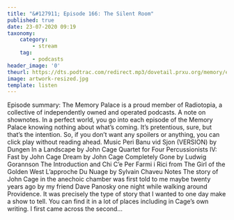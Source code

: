 ```yaml
---
title: "&#127911; Episode 166: The Silent Room"
published: true
date: 23-07-2020 09:19
taxonomy:
    category:
        - stream
    tag:
        - podcasts
header_image: '0'
theurl: https://dts.podtrac.com/redirect.mp3/dovetail.prxu.org/memory/ea308374-7236-486c-bc6b-d54525fc0980/thememorypalace.mp3
image: artwork-resized.jpg
template: listen
--- 
```

Episode summary: The Memory Palace is a proud member of Radiotopia, a collective of independently owned and operated podcasts. A note on shownotes. In a perfect world, you go into each episode of the Memory Palace knowing nothing about what’s coming. It’s pretentious, sure, but that’s the intention. So, if you don’t want any spoilers or anything, you can click play without reading ahead. Music Peri Banu vid Sjon (VERSION) by Dungen In a Landscape by John Cage Quartet for Four Percussionists IV: Fast by John Cage Dream by John Cage Completely Gone by Ludwig Gorannson The Introduction and Chi C’e Per Farmi i Rici from The Girl of the Golden West L’approche Du Nuage by Sylvain Chaveu Notes The story of John Cage in the anechoic chamber was first told to me maybe twenty years ago by my friend Dave Panosky one night while walking around Providence. It was precisely the type of story that I wanted to one day make a show to tell. You can find it in a lot of places including in Cage’s own writing. I first came across the second…
